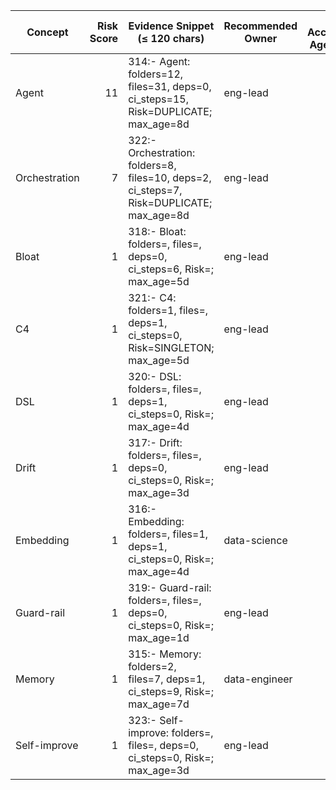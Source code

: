 | Concept | Risk Score | Evidence Snippet (≤ 120 chars) | Recommended Owner | Max Acceptable Age (days) |
|---|---:|---|---|---:|
| Agent | 11 | 314:- Agent: folders=12, files=31, deps=0, ci_steps=15, Risk=DUPLICATE; max_age=8d | eng-lead | 30 |
| Orchestration | 7 | 322:- Orchestration: folders=8, files=10, deps=2, ci_steps=7, Risk=DUPLICATE; max_age=8d | eng-lead | 30 |
| Bloat | 1 | 318:- Bloat: folders=, files=, deps=0, ci_steps=6, Risk=; max_age=5d | eng-lead | 30 |
| C4 | 1 | 321:- C4: folders=1, files=, deps=1, ci_steps=0, Risk=SINGLETON; max_age=5d | eng-lead | 30 |
| DSL | 1 | 320:- DSL: folders=, files=, deps=1, ci_steps=0, Risk=; max_age=4d | eng-lead | 30 |
| Drift | 1 | 317:- Drift: folders=, files=, deps=0, ci_steps=0, Risk=; max_age=3d | eng-lead | 30 |
| Embedding | 1 | 316:- Embedding: folders=, files=1, deps=1, ci_steps=0, Risk=; max_age=4d | data-science | 30 |
| Guard-rail | 1 | 319:- Guard-rail: folders=, files=, deps=0, ci_steps=0, Risk=; max_age=1d | eng-lead | 30 |
| Memory | 1 | 315:- Memory: folders=2, files=7, deps=1, ci_steps=9, Risk=; max_age=7d | data-engineer | 30 |
| Self-improve | 1 | 323:- Self-improve: folders=, files=, deps=0, ci_steps=0, Risk=; max_age=3d | eng-lead | 30 |
